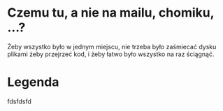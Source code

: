 Czemu tu, a nie na mailu, chomiku, ...?
===
Żeby wszystko było w jednym miejscu, nie trzeba było zaśmiecać dysku plikami żeby przejrzeć kod, i żeby łatwo było wszystko na raz ściągnąć.

Legenda
===
fdsfdsfd